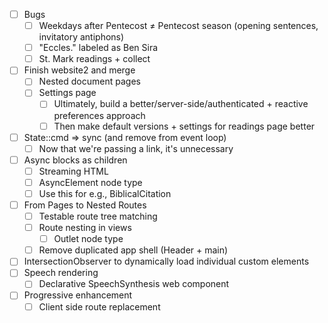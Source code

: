 - [ ] Bugs
	- [ ] Weekdays after Pentecost ≠ Pentecost season (opening sentences, invitatory antiphons)
	- [ ] "Eccles." labeled as Ben Sira
	- [ ] St. Mark readings + collect
- [ ] Finish website2 and merge
	- [ ] Nested document pages
	- [ ] Settings page
		- [ ] Ultimately, build a better/server-side/authenticated + reactive preferences approach
		- [ ] Then make default versions + settings for readings page better
- [ ] State::cmd => sync (and remove from event loop)
	- [ ] Now that we're passing a link, it's unnecessary
- [ ] Async blocks as children
	- [ ] Streaming HTML
	- [ ] AsyncElement node type
	- [ ] Use this for e.g., BiblicalCitation
- [ ] From Pages to Nested Routes
	- [ ] Testable route tree matching
	- [ ] Route nesting in views
		- [ ] Outlet node type
	- [ ] Remove duplicated app shell (Header + main)
- [ ] IntersectionObserver to dynamically load individual custom elements
- [ ] Speech rendering
	- [ ] Declarative SpeechSynthesis web component
- [ ] Progressive enhancement
	- [ ] Client side route replacement